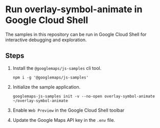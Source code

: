 # Run overlay-symbol-animate in Google Cloud Shell

The samples in this repository can be run in Google Cloud Shell for interactive debugging and exploration.

## Steps

1. Install the `@googlemaps/js-samples` cli tool.

    ```
    npm i -g '@googlemaps/js-samples'
    ```
1. Initialize the sample application. 
    ```
    googlemaps-js-samples init -v --no-open overlay-symbol-animate ~/overlay-symbol-animate
    ```
1. Enable `Web Preview` in the Google Cloud Shell toolbar
1. Update the Google Maps API key in the `.env` file.
